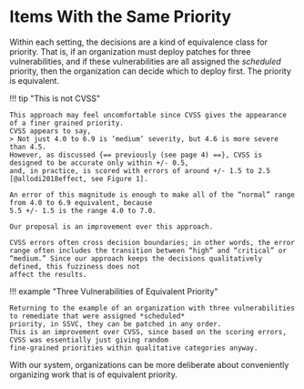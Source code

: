 # Items With the Same Priority

Within each setting, the decisions are a kind of equivalence class for priority.
That is, if an organization must deploy patches for three vulnerabilities, and if these vulnerabilities are all assigned
the *scheduled* priority, then the organization can decide which to deploy first.
The priority is equivalent.

!!! tip "This is not CVSS"

    This approach may feel uncomfortable since CVSS gives the appearance of a finer grained priority.
    CVSS appears to say, 
    > Not just 4.0 to 6.9 is ‘medium’ severity, but 4.6 is more severe than 4.5.
    However, as discussed {== previously (see page 4) ==}, CVSS is designed to be accurate only within +/- 0.5,
    and, in practice, is scored with errors of around +/- 1.5 to 2.5 [@allodi2018effect, see Figure 1].

    An error of this magnitude is enough to make all of the “normal” range from 4.0 to 6.9 equivalent, because 
    5.5 +/- 1.5 is the range 4.0 to 7.0.
    
    Our proposal is an improvement over this approach.

    CVSS errors often cross decision boundaries; in other words, the error range often includes the transition between “high” and “critical” or “medium.” Since our approach keeps the decisions qualitatively defined, this fuzziness does not
    affect the results.

!!! example "Three Vulnerabilities of Equivalent Priority"

    Returning to the example of an organization with three vulnerabilities to remediate that were assigned *scheduled*
    priority, in SSVC, they can be patched in any order.
    This is an improvement over CVSS, since based on the scoring errors, CVSS was essentially just giving random 
    fine-grained priorities within qualitative categories anyway.

With our system, organizations can be more deliberate about conveniently organizing work that is of equivalent priority.


